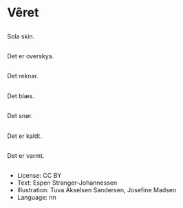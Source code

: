# Vêret

##
Sola skin.

##
Det er overskya.

##
Det reknar.

##
Det blæs.

##
Det snør.

##
Det er kaldt.

##
Det er varmt.

##
* License: CC BY
* Text: Espen Stranger-Johannessen
* Illustration: Tuva Akselsen Sandersen, Josefine Madsen
* Language: nn
